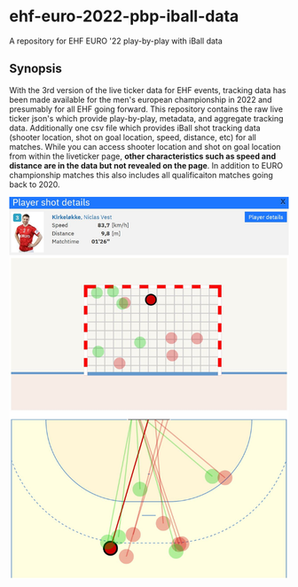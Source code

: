 # ehf-euro-2022-pbp-iball-data
A repository for EHF EURO '22 play-by-play with iBall data

## Synopsis

With the 3rd version of the live ticker data for EHF events, tracking data has been made available for the men's european championship in 2022 and presumably for all EHF going forward. This repository contains the raw live ticker json's which provide play-by-play, metadata, and aggregate tracking data. Additionally one csv file which provides iBall shot tracking data (shooter location, shot on goal location, speed, distance, etc) for all matches. While you can access shooter location and shot on goal location from within the liveticker page, **other characteristics such as speed and distance are in the data but not revealed on the page**. In addition to EURO championship matches this also includes all qualificaiton matches going back to 2020. 

![Example of some iBall data](iball_preview.JPG)
